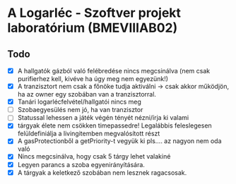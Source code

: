 # A Logarléc - Szoftver projekt laboratórium (BMEVIIIAB02)

## Todo

- [x] A hallgatók gázból való felébredése nincs megcsinálva (nem csak purifierhez kell, kivéve ha úgy meg nem egyezünk!)
- [x] A tranzisztort nem csak a főnöke tudja aktiválni -> csak akkor működjön, ha az owner egy szobában van a tranzisztorral.
- [x] Tanári logarlécfelvétel/hallgatói nincs meg
- [ ] Szobaegyesülés nem jó, ha van tranzisztor
- [ ] Statussal lehessen a játék végén tényét nézni/írja ki valami
- [x] tárgyak élete nem csökken timepassedre! Legalábbis feleslegesen felüldefiniálja a livingitemben megvalósított részt
- [x] A gasProtectionből a getPriority-t vegyük ki pls.... az nagyon nem oda való
- [x] Nincs megcsinálva, hogy csak 5 tárgy lehet valakiné
- [x] Legyen parancs a szoba egyenirányítására.
- [x] A tárgyak a keletkező szobában nem lesznek ragacsosak.
